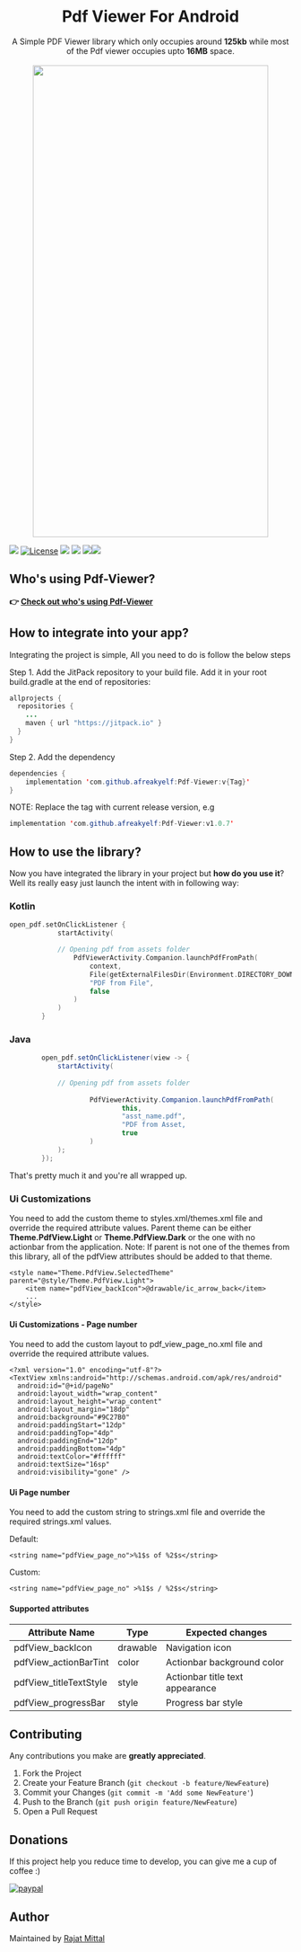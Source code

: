 <h1 align="center">Pdf Viewer For Android</h1>

<p align="center">
A Simple PDF Viewer library which only occupies around <b>125kb</b> while most of the Pdf viewer occupies upto <b>16MB</b> space.
<br>
<br>
<img src="https://raw.githubusercontent.com/afreakyelf/Pdf-Viewer/master/Screenshot_2020-07-11-23-59-31-606_com.rajat.pdfviewer.jpg" width="420" height="840" />
</p>

[![](https://jitpack.io/v/afreakyelf/Pdf-Viewer.svg)](https://jitpack.io/#afreakyelf/Pdf-Viewer) [![License](https://img.shields.io/badge/License-MIT-yellow.svg)](https://opensource.org/licenses/Apache-2.0) ![](https://img.shields.io/github/forks/afreakyelf/Pdf-Viewer?label=Forks)
![](https://img.shields.io/github/stars/afreakyelf/Pdf-Viewer?label=Stars&color=9cf) ![](https://visitor-badge.glitch.me/badge?page_id=afreakyelf.Pdf-Viewer)[![](https://jitci.com/gh/afreakyelf/Pdf-Viewer/svg)](https://jitci.com/gh/afreakyelf/Pdf-Viewer)

## Who's using Pdf-Viewer?
**👉 [Check out who's using Pdf-Viewer](/usecases.md)**

## How to integrate into your app?
Integrating the project is simple, All you need to do is follow the below steps

Step 1. Add the JitPack repository to your build file. Add it in your root build.gradle at the end of repositories:

```java
allprojects {
  repositories {
    ...
    maven { url "https://jitpack.io" }
  }
}
```

Step 2. Add the dependency
```java
dependencies {
    implementation 'com.github.afreakyelf:Pdf-Viewer:v{Tag}'
}
```
NOTE: Replace the tag with current release version, e.g

```java
implementation 'com.github.afreakyelf:Pdf-Viewer:v1.0.7'
```

## How to use the library?
Now you have integrated the library in your project but **how do you use it**? Well its really easy just launch the intent with in following way:

### Kotlin
```kotlin
open_pdf.setOnClickListener {
            startActivity(

            // Opening pdf from assets folder            
                PdfViewerActivity.Companion.launchPdfFromPath(
                    context,                                                                      
                    File(getExternalFilesDir(Environment.DIRECTORY_DOWNLOADS), "yourfile.pdf").absolutePath,
                    "PDF from File",
					false
                )
            )
        } 
```

### Java

```java
        open_pdf.setOnClickListener(view -> {
            startActivity(
            
            // Opening pdf from assets folder
            
                    PdfViewerActivity.Companion.launchPdfFromPath(
                            this,
                            "asst_name.pdf",
                            "PDF from Asset,
                            true
                    )
            );
        });

```

That's pretty much it and you're all wrapped up.

### Ui Customizations
You need to add the custom theme to styles.xml/themes.xml file and override the required attribute values.
Parent theme can be either **Theme.PdfView.Light** or **Theme.PdfView.Dark** or the one with no actionbar from the application.
Note: If parent is not one of the themes from this library, all of the pdfView attributes should be added to that theme.

    <style name="Theme.PdfView.SelectedTheme" parent="@style/Theme.PdfView.Light">
        <item name="pdfView_backIcon">@drawable/ic_arrow_back</item>
        ...
    </style>


#### Ui Customizations - Page number

You need to add the custom layout to pdf_view_page_no.xml file and override the required attribute
values.

    <?xml version="1.0" encoding="utf-8"?>  
    <TextView xmlns:android="http://schemas.android.com/apk/res/android"  
      android:id="@+id/pageNo"  
      android:layout_width="wrap_content"  
      android:layout_height="wrap_content"  
      android:layout_margin="18dp"  
      android:background="#9C27B0"  
      android:paddingStart="12dp"  
      android:paddingTop="4dp"  
      android:paddingEnd="12dp"  
      android:paddingBottom="4dp"  
      android:textColor="#ffffff"  
      android:textSize="16sp"  
      android:visibility="gone" />



#### Ui Page number

You need to add the custom string to strings.xml file and override the required strings.xml values.

Default:

    <string name="pdfView_page_no">%1$s of %2$s</string>

Custom:

    <string name="pdfView_page_no" >%1$s / %2$s</string>

#### Supported attributes

| Attribute Name | Type | Expected changes |
|--|--|--|
|pdfView_backIcon|drawable|Navigation icon|
|pdfView_actionBarTint|color|Actionbar background color|
|pdfView_titleTextStyle|style|Actionbar title text appearance|
|pdfView_progressBar|style|Progress bar style|

## Contributing

Any contributions you make are **greatly appreciated**.

1. Fork the Project
2. Create your Feature Branch (`git checkout -b feature/NewFeature`)
3. Commit your Changes (`git commit -m 'Add some NewFeature'`)
4. Push to the Branch (`git push origin feature/NewFeature`)
5. Open a Pull Request

## Donations
If this project help you reduce time to develop, you can give me a cup of coffee :)

[![paypal](https://www.paypalobjects.com/en_US/i/btn/btn_donateCC_LG.gif)](https://www.paypal.com/paypalme/afreakyelf)

## Author
Maintained by [Rajat Mittal](https://www.github.com/afreakyelf)
